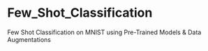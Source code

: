 # Few_Shot_Classification
Few Shot Classification on MNIST using Pre-Trained Models &amp; Data Augmentations
